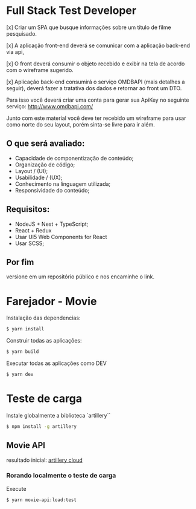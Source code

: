 # Full Stack Test Developer

[x] Criar um SPA que busque informações sobre um título de filme pesquisado.

[x] A aplicação front-end deverá se comunicar com a aplicação back-end via api,

[x] O front deverá consumir o objeto recebido e exibir na tela de acordo com o wireframe sugerido.

[x] Aplicação back-end consumirá o serviço OMDBAPI (mais detalhes a seguir), deverá fazer a tratativa dos dados e retornar ao front um DTO.


Para isso você deverá criar uma conta para gerar sua ApiKey no seguinte serviço:
http://www.omdbapi.com/

Junto com este material você deve ter recebido um wireframe para usar como norte do seu layout, porém sinta-se livre para ir além.

## O que será avaliado:
- Capacidade de componentização de conteúdo;
- Organização de código;
- Layout / (UI);
- Usabilidade / (UX);
- Conhecimento na linguagem utilizada;
- Responsividade do conteúdo;

## Requisitos:
- NodeJS + Nest + TypeScript;
- React + Redux
- Usar UI5 Web Components for React
- Usar SCSS;


## Por fim
versione em um repositório público e nos encaminhe o link.

# Farejador - Movie

Instalação das dependencias:
```bash
$ yarn install
```

Construir todas as aplicações:
```bash
$ yarn build
```

Executar todas as aplicações como DEV
```bash
$ yarn dev
```

# Teste de carga
Instale globalmente a biblioteca `artillery``

```bash
$ npm install -g artillery
```

## Movie API
resultado inicial: [artillery cloud](https://app.artillery.io/share/sh_4c930710fa72e74959dda48b5f78420eac1c161eade39f31ef2281ca49583fef)

### Rorando localmente o teste de carga

Execute
```bash
$ yarn movie-api:load:test
```
